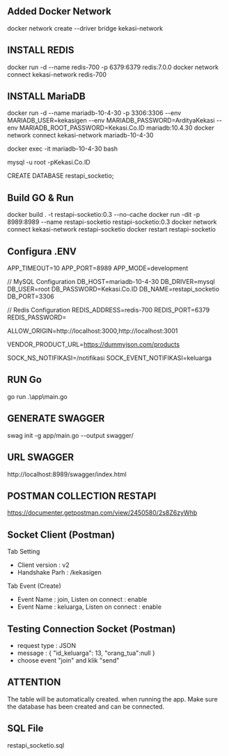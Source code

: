 ## Added Docker Network
docker network create --driver bridge kekasi-network

## INSTALL REDIS
docker run -d --name redis-700 -p 6379:6379 redis:7.0.0 
docker network connect kekasi-network redis-700

## INSTALL MariaDB
docker run  -d --name mariadb-10-4-30 -p 3306:3306 --env MARIADB_USER=kekasigen --env MARIADB_PASSWORD=ArdityaKekasi --env MARIADB_ROOT_PASSWORD=Kekasi.Co.ID mariadb:10.4.30 
docker network connect kekasi-network mariadb-10-4-30

docker exec -it mariadb-10-4-30 bash

mysql -u root -pKekasi.Co.ID

CREATE DATABASE restapi_socketio;

## Build GO & Run
docker build . -t restapi-socketio:0.3 --no-cache
docker run -dit -p 8989:8989 --name restapi-socketio restapi-socketio:0.3
docker network connect kekasi-network restapi-socketio
docker restart restapi-socketio

## Configura .ENV
APP_TIMEOUT=10
APP_PORT=8989
APP_MODE=development

// MySQL Configuration
DB_HOST=mariadb-10-4-30
DB_DRIVER=mysql
DB_USER=root
DB_PASSWORD=Kekasi.Co.ID
DB_NAME=restapi_socketio
DB_PORT=3306

// Redis Configuration
REDIS_ADDRESS=redis-700
REDIS_PORT=6379
REDIS_PASSWORD=

ALLOW_ORIGIN=http://localhost:3000,http://localhost:3001

VENDOR_PRODUCT_URL=https://dummyjson.com/products

SOCK_NS_NOTIFIKASI=/notifikasi
SOCK_EVENT_NOTIFIKASI=keluarga

## RUN Go
go run .\app\main.go

## GENERATE SWAGGER
swag init -g app/main.go --output swagger/


## URL SWAGGER
http://localhost:8989/swagger/index.html

## POSTMAN COLLECTION RESTAPI
https://documenter.getpostman.com/view/2450580/2s8Z6zyWhb

## Socket Client (Postman)
Tab Setting 
- Client version : v2
- Handshake Parh : /kekasigen

Tab Event (Create)
- Event Name : join, Listen on connect : enable
- Event Name : keluarga, Listen on connect : enable


## Testing Connection Socket (Postman)
- request type : JSON
- message : {   "id_keluarga": 13, "orang_tua":null }
- choose event "join" and klik "send"

## ATTENTION
The table will be automatically created. when running the app. Make sure the database has been created and can be connected. 

## SQL File
restapi_socketio.sql